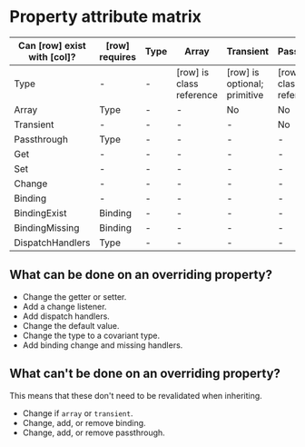 # Property attribute matrix

|Can [row] exist with [col]?|[row] requires|Type|Array|Transient|Passthrough|Get|Set|Change|Binding|BindingExist|BindingMissing|DispatchHandlers|
|---|---|---|---|---|---|---|---|---|---|---|---|---|
|Type|-|-|[row] is class reference|[row] is optional; primitive|[row] is class reference|Yes|Yes|Yes|[row] is optional; primitive|[row] is optional; primitive|[row] is optional; primitive|[row] is class reference|
|Array|Type|-|-|No|No|No|No|Yes|No|No|No|Yes|
|Transient|-|-|-|-|No|Yes|Yes|Yes|Yes|Yes|Yes|No|
|Passthrough|Type|-|-|-|-|Yes|Yes|Yes|Yes|Yes|Yes|Yes|
|Get|-|-|-|-|-|-|Yes|Yes|Yes|Yes|Yes|Yes|
|Set|-|-|-|-|-|-|-|Yes|Yes|Yes|Yes|Yes|
|Change|-|-|-|-|-|-|-|-|Yes|Yes|Yes|Yes|
|Binding|-|-|-|-|-|-|-|-|-|Yes|Yes|Yes|
|BindingExist|Binding|-|-|-|-|-|-|-|-|-|Yes|Yes|
|BindingMissing|Binding|-|-|-|-|-|-|-|-|-|-|Yes|
|DispatchHandlers|Type|-|-|-|-|-|-|-|-|-|-|-|

## What can be done on an overriding property?

- Change the getter or setter.
- Add a change listener.
- Add dispatch handlers.
- Change the default value.
- Change the type to a covariant type.
- Add binding change and missing handlers.

## What can't be done on an overriding property?

This means that these don't need to be revalidated when inheriting.

- Change if `array` or `transient`.
- Change, add, or remove binding.
- Change, add, or remove passthrough.
